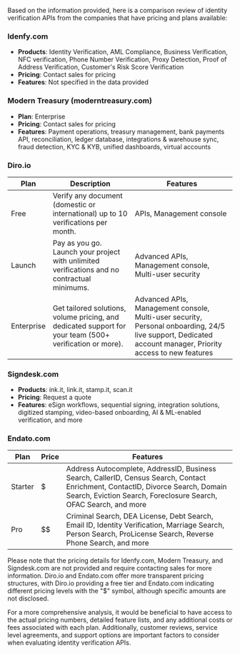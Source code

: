 Based on the information provided, here is a comparison review of identity verification APIs from the companies that have pricing and plans available:

### Idenfy.com
- **Products**: Identity Verification, AML Compliance, Business Verification, NFC verification, Phone Number Verification, Proxy Detection, Proof of Address Verification, Customer's Risk Score Verification
- **Pricing**: Contact sales for pricing
- **Features**: Not specified in the data provided

### Modern Treasury (moderntreasury.com)
- **Plan**: Enterprise
- **Pricing**: Contact sales for pricing
- **Features**: Payment operations, treasury management, bank payments API, reconciliation, ledger database, integrations & warehouse sync, fraud detection, KYC & KYB, unified dashboards, virtual accounts

### Diro.io
| Plan       | Description                                                                                   | Features                                                                                                      |
|------------|-----------------------------------------------------------------------------------------------|---------------------------------------------------------------------------------------------------------------|
| Free       | Verify any document (domestic or international) up to 10 verifications per month.             | APIs, Management console                                                                                      |
| Launch     | Pay as you go. Launch your project with unlimited verifications and no contractual minimums.   | Advanced APIs, Management console, Multi-user security                                                        |
| Enterprise | Get tailored solutions, volume pricing, and dedicated support for your team (500+ verification or more). | Advanced APIs, Management console, Multi-user security, Personal onboarding, 24/5 live support, Dedicated account manager, Priority access to new features |

### Signdesk.com
- **Products**: ink.it, link.it, stamp.it, scan.it
- **Pricing**: Request a quote
- **Features**: eSign workflows, sequential signing, integration solutions, digitized stamping, video-based onboarding, AI & ML-enabled verification, and more

### Endato.com
| Plan    | Price | Features                                                                                                                                                                                                 |
|---------|-------|----------------------------------------------------------------------------------------------------------------------------------------------------------------------------------------------------------|
| Starter | $     | Address Autocomplete, AddressID, Business Search, CallerID, Census Search, Contact Enrichment, ContactID, Divorce Search, Domain Search, Eviction Search, Foreclosure Search, OFAC Search, and more      |
| Pro     | $$    | Criminal Search, DEA License, Debt Search, Email ID, Identity Verification, Marriage Search, Person Search, ProLicense Search, Reverse Phone Search, and more                                            |

Please note that the pricing details for Idenfy.com, Modern Treasury, and Signdesk.com are not provided and require contacting sales for more information. Diro.io and Endato.com offer more transparent pricing structures, with Diro.io providing a free tier and Endato.com indicating different pricing levels with the "$" symbol, although specific amounts are not disclosed.

For a more comprehensive analysis, it would be beneficial to have access to the actual pricing numbers, detailed feature lists, and any additional costs or fees associated with each plan. Additionally, customer reviews, service level agreements, and support options are important factors to consider when evaluating identity verification APIs.